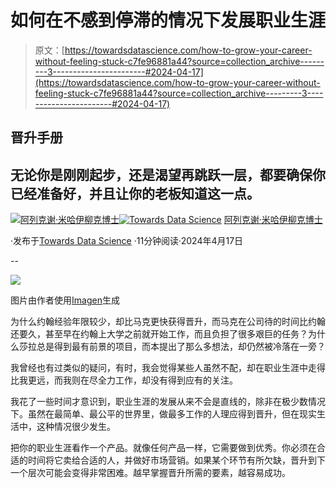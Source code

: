 # 如何在不感到停滞的情况下发展职业生涯

> 原文：[https://towardsdatascience.com/how-to-grow-your-career-without-feeling-stuck-c7fe96881a44?source=collection_archive---------3-----------------------#2024-04-17](https://towardsdatascience.com/how-to-grow-your-career-without-feeling-stuck-c7fe96881a44?source=collection_archive---------3-----------------------#2024-04-17)

## 晋升手册

## 无论你是刚刚起步，还是渴望再跳跃一层，都要确保你已经准备好，并且让你的老板知道这一点。

[](https://mikhailiuk.medium.com/?source=post_page---byline--c7fe96881a44--------------------------------)[![阿列克谢·米哈伊柳克博士](../Images/f4bf3f15f3e0b42f34e50b3ffc436b2a.png)](https://mikhailiuk.medium.com/?source=post_page---byline--c7fe96881a44--------------------------------)[](https://towardsdatascience.com/?source=post_page---byline--c7fe96881a44--------------------------------)[![Towards Data Science](../Images/a6ff2676ffcc0c7aad8aaf1d79379785.png)](https://towardsdatascience.com/?source=post_page---byline--c7fe96881a44--------------------------------) [阿列克谢·米哈伊柳克博士](https://mikhailiuk.medium.com/?source=post_page---byline--c7fe96881a44--------------------------------)

·发布于[Towards Data Science](https://towardsdatascience.com/?source=post_page---byline--c7fe96881a44--------------------------------) ·11分钟阅读·2024年4月17日

--

![](../Images/4bc5fe6f95d3a7dc0fbfe1ba8041f40a.png)

图片由作者使用[Imagen](https://imagen.research.google/)生成

为什么约翰经验年限较少，却比马克更快获得晋升，而马克在公司待的时间比约翰还要久，甚至早在约翰上大学之前就开始工作，而且负担了很多艰巨的任务？为什么莎拉总是得到最有前景的项目，而本提出了那么多想法，却仍然被冷落在一旁？

我曾经也有过类似的疑问，有时，我会觉得某些人虽然不配，却在职业生涯中走得比我更远，而我则在尽全力工作，却没有得到应有的关注。

我花了一些时间才意识到，职业生涯的发展从来不会是直线的，除非在极少数情况下。虽然在最简单、最公平的世界里，做最多工作的人理应得到晋升，但在现实生活中，这种情况很少发生。

把你的职业生涯看作一个产品。就像任何产品一样，它需要做到优秀。你必须在合适的时间将它卖给合适的人，并做好市场营销。如果某个环节有所欠缺，晋升到下一个层次可能会变得非常困难。越早掌握晋升所需的要素，越容易成功。
